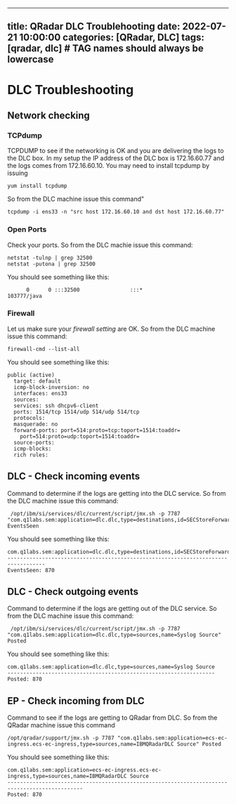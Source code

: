 
---
title: QRadar DLC Troublehooting
date: 2022-07-21 10:00:00
categories: [QRadar, DLC]
tags: [qradar, dlc]     # TAG names should always be lowercase
---


# DLC Troubleshooting


## Network checking

### TCPdump

TCPDUMP to see if the networking is OK and you are delivering the logs to the DLC box. In my setup the
IP address of the DLC box is 172.16.60.77 and the logs comes from 172.16.60.10. You may need to install tcpdump by issuing 

````
yum install tcpdump
````


So from the DLC machine issue this command"


````shell
tcpdump -i ens33 -n "src host 172.16.60.10 and dst host 172.16.60.77"
````

### Open Ports

Check your ports. So from the DLC machie issue this command:

````
netstat -tulnp | grep 32500
netstat -putona | grep 32500
````


You should see something like this:

````
      0      0 :::32500                :::*                                103777/java                     
````


### Firewall

Let us make sure your *firewall setting* are OK. So from the DLC machine issue this command:

````
firewall-cmd --list-all
````


You should see something like this:

````
public (active)
  target: default
  icmp-block-inversion: no
  interfaces: ens33
  sources: 
  services: ssh dhcpv6-client
  ports: 1514/tcp 1514/udp 514/udp 514/tcp
  protocols: 
  masquerade: no
  forward-ports: port=514:proto=tcp:toport=1514:toaddr=
	port=514:proto=udp:toport=1514:toaddr=
  source-ports: 
  icmp-blocks: 
  rich rules: 
````

## DLC - Check incoming events

Command to determine if the logs are getting into the DLC service. So from the DLC machine issue this command:

````
 /opt/ibm/si/services/dlc/current/script/jmx.sh -p 7787 "com.q1labs.sem:application=dlc.dlc,type=destinations,id=SECStoreForwardDestination" EventsSeen
````



You should see something like this:


````output
com.q1labs.sem:application=dlc.dlc,type=destinations,id=SECStoreForwardDestination
----------------------------------------------------------------------------------
EventsSeen: 870 
````


## DLC - Check outgoing events

Command to determine if the logs are getting out of the DLC service. So from the DLC machine issue this command:

````shell
 /opt/ibm/si/services/dlc/current/script/jmx.sh -p 7787 "com.q1labs.sem:application=dlc.dlc,type=sources,name=Syslog Source" Posted
````


You should see something like this:

````output
com.q1labs.sem:application=dlc.dlc,type=sources,name=Syslog Source
------------------------------------------------------------------
Posted: 870
````

## EP - Check incoming from DLC

Command to see if the logs are getting to QRadar from DLC. So from the QRadar machine issue this command

````
/opt/qradar/support/jmx.sh -p 7787 "com.q1labs.sem:application=ecs-ec-ingress.ecs-ec-ingress,type=sources,name=IBMQRadarDLC Source" Posted
````


You should see something like this:


````
com.q1labs.sem:application=ecs-ec-ingress.ecs-ec-ingress,type=sources,name=IBMQRadarDLC Source
----------------------------------------------------------------------------------------------
Posted: 870
````

